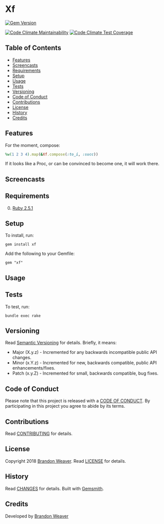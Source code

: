# Xf

[![Gem Version](https://badge.fury.io/rb/xf.svg)](http://badge.fury.io/rb/xf)
<!-- Replace <id> with Code Climate repository ID. Remove this comment afterwards. -->
[![Code Climate Maintainability](https://api.codeclimate.com/v1/badges/<id>/maintainability)](https://codeclimate.com/github//xf/maintainability)
[![Code Climate Test Coverage](https://api.codeclimate.com/v1/badges/<id>/test_coverage)](https://codeclimate.com/github//xf/test_coverage)

<!-- Tocer[start]: Auto-generated, don't remove. -->

## Table of Contents

  - [Features](#features)
  - [Screencasts](#screencasts)
  - [Requirements](#requirements)
  - [Setup](#setup)
  - [Usage](#usage)
  - [Tests](#tests)
  - [Versioning](#versioning)
  - [Code of Conduct](#code-of-conduct)
  - [Contributions](#contributions)
  - [License](#license)
  - [History](#history)
  - [Credits](#credits)

<!-- Tocer[finish]: Auto-generated, don't remove. -->

## Features

For the moment, compose:

```ruby
%w(1 2 3 4).map(&Xf.compose(:to_i, :succ))
```

If it looks like a Proc, or can be convinced to become one, it will work there.

## Screencasts

## Requirements

0. [Ruby 2.5.1](https://www.ruby-lang.org)

## Setup

To install, run:

    gem install xf

Add the following to your Gemfile:

    gem "xf"

## Usage

## Tests

To test, run:

    bundle exec rake

## Versioning

Read [Semantic Versioning](http://semver.org) for details. Briefly, it means:

- Major (X.y.z) - Incremented for any backwards incompatible public API changes.
- Minor (x.Y.z) - Incremented for new, backwards compatible, public API enhancements/fixes.
- Patch (x.y.Z) - Incremented for small, backwards compatible, bug fixes.

## Code of Conduct

Please note that this project is released with a [CODE OF CONDUCT](CODE_OF_CONDUCT.md). By
participating in this project you agree to abide by its terms.

## Contributions

Read [CONTRIBUTING](CONTRIBUTING.md) for details.

## License

Copyright 2018 [Brandon Weaver]().
Read [LICENSE](LICENSE.md) for details.

## History

Read [CHANGES](CHANGES.md) for details.
Built with [Gemsmith](https://github.com/bkuhlmann/gemsmith).

## Credits

Developed by [Brandon Weaver]()
